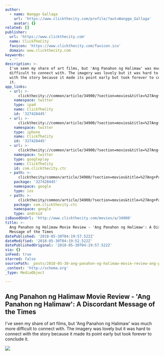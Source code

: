 ```yaml
---
author:
  - name: Wanggo Gallaga
    url: 'https://www.clickthecity.com/profile/?aut=Wanggo_Gallaga'
    avatar: {}
related: []
publisher:
  url: 'https://www.clickthecity.com'
  name: ClickTheCity
  favicon: 'https://www.clickthecity.com/favicon.ico'
  domain: www.clickthecity.com
keywords:
  - ''
description: >-
  I've seen my share of art films, but 'Ang Panahon ng Halimaw' was much more
  difficult to connect with. The imagery was lovely but it was hard to connect
  with the story because it made its point early but took forever to conclude
  it.
app_links:
  - url: >-
      clickthecity://common/article/34900/?section=movies&title=%27Ang+Panahon+ng+Halimaw%27%3A+A+Discordant+Message+of+the+Times
    namespace: twitter
    type: ipad
    name: ClickTheCity
    id: '327428445'
  - url: >-
      clickthecity://common/article/34900/?section=movies&title=%27Ang+Panahon+ng+Halimaw%27%3A+A+Discordant+Message+of+the+Times
    namespace: twitter
    type: iphone
    name: ClickTheCity
    id: '327428445'
  - url: >-
      clickthecity://common/article/34900/?section=movies&title=%27Ang+Panahon+ng+Halimaw%27%3A+A+Discordant+Message+of+the+Times
    namespace: twitter
    type: googleplay
    name: ClickTheCity
    id: com.clickthecity.ctc
  - path: >-
      clickthecity/common/article/34900/?section=movies&title=%27Ang+Panahon+ng+Halimaw%27%3A+A+Discordant+Message+of+the+Times
    package: '327428445'
    namespace: google
    type: ios
  - path: >-
      clickthecity/common/article/34900/?section=movies&title=%27Ang+Panahon+ng+Halimaw%27%3A+A+Discordant+Message+of+the+Times
    package: com.clickthecity.ctc
    namespace: google
    type: android
isBasedOnUrl: 'http://www.clickthecity.com/movies/a/34900'
title: >-
  Ang Panahon ng Halimaw Movie Review - 'Ang Panahon ng Halimaw': A Discordant
  Message of the Times
datePublished: '2018-05-30T04:19:57.522Z'
dateModified: '2018-05-30T04:19:52.522Z'
datePublishedOriginal: '2018-05-30T04:19:57.522Z'
via: {}
inFeed: true
starred: false
sourcePath: _posts/2018-05-30-ang-panahon-ng-halimaw-movie-review-ang-panahon-ng-halima.md
_context: 'http://schema.org'
_type: MediaObject

---
```

<article style=""><h1>Ang Panahon ng Halimaw Movie Review - 'Ang Panahon ng Halimaw': A Discordant Message of the Times</h1><p>I've seen my share of art films, but 'Ang Panahon ng Halimaw' was much more difficult to connect with. The imagery was lovely but it was hard to connect with the story because it made its point early but took forever to conclude it.</p><img src="https://cdn1.clickthecity.com/images/articles/600/34900.jpg" /></article>